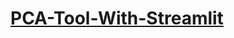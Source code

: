 # [PCA-Tool-With-Streamlit](https://www.notion.so/Python-PCA-Application-Documentation-4aa9e5e670c047f7aca226792da20f3e)
